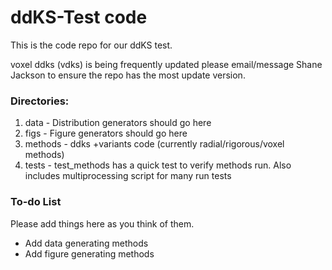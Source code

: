 # ddKS-Test code

This is the code repo for our ddKS test. 

voxel ddks (vdks) is being frequently updated please email/message Shane Jackson to ensure the repo has the most update version.
 



### Directories:
1. data - Distribution generators should go here
2. figs - Figure generators should go here
3. methods - ddks +variants code (currently radial/rigorous/voxel methods)
4. tests - test_methods has a quick test to verify methods run. Also includes multiprocessing script for many run tests  
### To-do List
Please add things here as you think of them. 

* Add data generating methods
* Add figure generating methods
